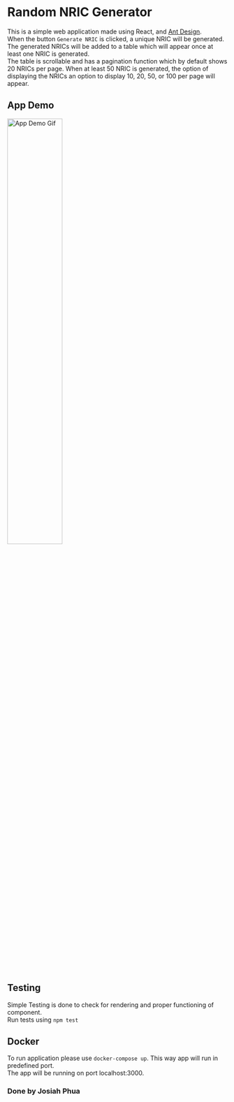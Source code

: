 
# Random NRIC Generator

This is a simple web application made using React, and [Ant Design](https://ant.design/). <br/>
When the button `Generate NRIC` is clicked, a unique NRIC will be generated. <br/>
The generated NRICs will be added to a table which will appear once at least one NRIC is generated. <br/>
The table is scrollable and has a pagination function which by default shows 20 NRICs per page. When at least 50 NRIC is generated, the option of displaying the NRICs an option to display 10, 20, 50, or 100 per page will appear. 

## App Demo 
<img src="https://github.com/josiahphua/random_nric_gen/raw/master/src/lib/nric_generator_example.gif" alt="App Demo Gif" style="width: 50%;">

## Testing
Simple Testing is done to check for rendering and proper functioning of component. <br/>
Run tests using `npm test`

## Docker 
To run application please use `docker-compose up`. This way app will run in predefined port. <br/>
The app will be running on port localhost:3000. 









### Done by Josiah Phua